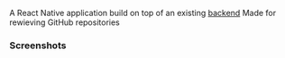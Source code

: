 A React Native application build on top of an existing [backend](https://github.com/Kaltsoon/rate-repository-api)
Made for rewieving GitHub repositories

### Screenshots
